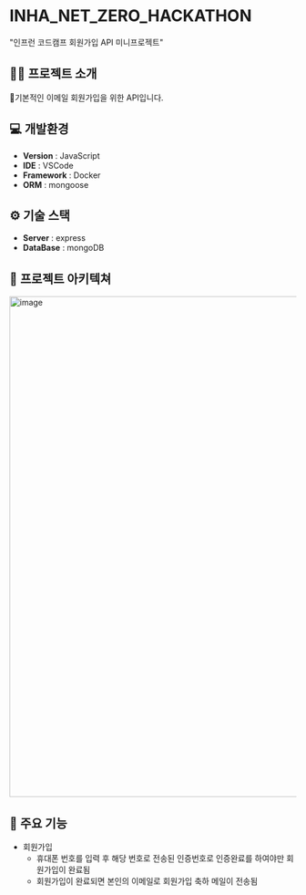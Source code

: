 # INHA_NET_ZERO_HACKATHON
"인프런 코드캠프 회원가입 API 미니프로젝트"
## 👨‍🏫 프로젝트 소개
기본적인 이메일 회원가입을 위한 API입니다.

## 💻 개발환경
- **Version** : JavaScript
- **IDE** : VSCode
- **Framework** : Docker
- **ORM** : mongoose

## ⚙️ 기술 스택
- **Server** : express
- **DataBase** : mongoDB

## 📝 프로젝트 아키텍쳐
<img width="878" alt="image" src="https://github.com/user-attachments/assets/f92b39d7-2c78-4f39-b1ad-0ed7fc04c691">


## 📌 주요 기능
- 회원가입
  - 휴대폰 번호를 입력 후 해당 번호로 전송된 인증번호로 인증완료를 하여야만 회원가입이 완료됨
  - 회원가입이 완료되면 본인의 이메일로 회원가입 축하 메일이 전송됨
